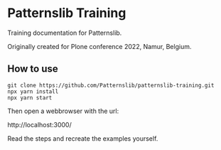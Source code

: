 # Patternslib Training

Training documentation for Patternslib.

Originally created for Plone conference 2022, Namur, Belgium.


## How to use

```shell
git clone https://github.com/Patternslib/patternslib-training.git
npx yarn install
npx yarn start
```

Then open a webbrowser with the url:

http://localhost:3000/

Read the steps and recreate the examples yourself.


